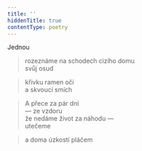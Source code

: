 ```yaml
---
title: ''
hiddenTitle: true
contentType: poetry
---
```


>   

>   

Jednou

> rozeznáme na schodech cizího domu  
> svůj osud

> křivku ramen oči  
> a skvoucí smích

> A přece za pár dní  
> — ze vzdoru  
> že nedáme život za náhodu —  
> utečeme

> a doma úzkostí pláčem
